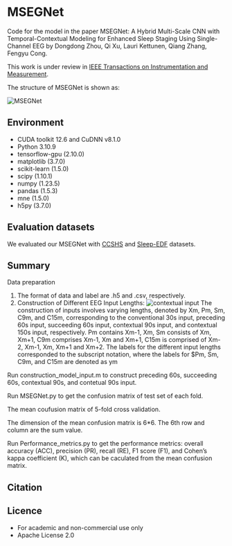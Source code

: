 # MSEGNet


Code for the model in the paper MSEGNet: A Hybrid Multi-Scale CNN with Temporal-Contextual Modeling for Enhanced Sleep Staging Using Single-Channel EEG by Dongdong Zhou, Qi Xu, Lauri Kettunen, Qiang Zhang, Fengyu Cong.

This work is under review in [IEEE Transactions on Instrumentation and Measurement](https://ieee-ims.org/publication/ieee-tim).

The structure of MSEGNet is shown as:

![MSEGNet](./images/MSEGNet.png)


## Environment ##

- CUDA toolkit 12.6 and CuDNN v8.1.0
- Python 3.10.9
- tensorflow-gpu (2.10.0)
- matplotlib (3.7.0)
- scikit-learn (1.5.0)
- scipy (1.10.1)
- numpy (1.23.5)
- pandas (1.5.3)
- mne (1.5.0)
- h5py (3.7.0)



## Evaluation datasets ##
We evaluated our MSEGNet with [CCSHS](https://sleepdata.org/datasets/ccshs) and [Sleep-EDF](https://www.physionet.org/content/sleep-edfx/1.0.0/) datasets.



## Summary ##
Data preparation

1. The format of data and label are .h5 and .csv, respectively. 
2. Construction of Different EEG Input Lengths: 
![contextual input](./images/contextual-input.png)
The construction of inputs involves varying lengths, denoted by Xm, Pm, Sm, C9m, and C15m, corresponding to the conventional 30s input, preceding 60s input, succeeding 60s input, contextual 90s input, and contextual 150s input, respectively. Pm contains Xm-1, Xm, Sm consists of Xm, Xm+1,  C9m comprises Xm-1, Xm and Xm+1,  C15m is comprised of Xm-2, Xm-1, Xm, Xm+1 and Xm+2. The labels for the different input lengths corresponded to the subscript notation, where the labels for $Pm, Sm, C9m, and C15m are denoted as ym

Run construction_model_input.m to construct preceding 60s, succeeding 60s, contextual 90s, and contetual 90s input.

Run MSEGNet.py to get the confusion matrix of test set of each fold. 

The mean coufusion matrix of 5-fold cross validation. 

The dimension of the mean confusion matrix is 6*6. The 6th row and column are the sum value.

Run Performance_metrics.py to get the performance metrics: overall accuracy (ACC), precision (PR), recall (RE), F1 score (F1), and Cohen’s kappa coefficient (K), which can be caculated from the mean confusion matrix.

    

## Citation ##

## Licence ##
- For academic and non-commercial use only
- Apache License 2.0
